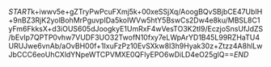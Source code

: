 $START$k+iwwv5e+gZTryPwPcuFXmj5k+00xeSSjXq/AoogBQvSBjbCE47UbIH+9nBZ3RjK2yolBohMrPguvpIDa5koIWVw5htY5BswCs2Dw4e8ku/MBSL8C1yFm6FkksX+d3iOUS605dJoogkyE1UmRxF4wVesTO3K2tI9/EczjoSnsUfJdZS/bEvIp7QPTP0vhw7VUDF3UO32TwofN10fxy7eLWpArYD1B45L99RZHaTU4URUJwe6vnAb/aOvBH00f+1IxuFzPz10EvSXkw8l3h9Hyak30z+Ztzz4A8hlLwJbCCC6eoUhCXldYNpeWTCPVMXE0QFlyEPO6wDiLD4eO25glQ==$END$